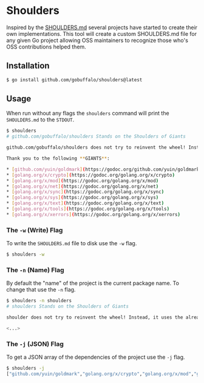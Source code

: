 # Shoulders

Inspired by the [SHOULDERS.md](https://github.com/gobuffalo/buffalo/blob/master/SHOULDERS.md) several projects have started to create their own implementations. This tool will create a custom SHOULDERS.md file for any given Go project allowing OSS maintainers to recognize those who's OSS contributions helped them.

## Installation

```bash
$ go install github.com/gobuffalo/shoulders@latest
```

## Usage

When run without any flags the `shoulders` command will print the `SHOULDERS.md` to the `STDOUT`.

```bash
$ shoulders
# github.com/gobuffalo/shoulders Stands on the Shoulders of Giants

github.com/gobuffalo/shoulders does not try to reinvent the wheel! Instead, it uses the already great wheels developed by the Go community and puts them all together in the best way possible. Without these giants, this project would not be possible. Please make sure to check them out and thank them for all of their hard work.

Thank you to the following **GIANTS**:

* [github.com/yuin/goldmark](https://godoc.org/github.com/yuin/goldmark)
* [golang.org/x/crypto](https://godoc.org/golang.org/x/crypto)
* [golang.org/x/mod](https://godoc.org/golang.org/x/mod)
* [golang.org/x/net](https://godoc.org/golang.org/x/net)
* [golang.org/x/sync](https://godoc.org/golang.org/x/sync)
* [golang.org/x/sys](https://godoc.org/golang.org/x/sys)
* [golang.org/x/text](https://godoc.org/golang.org/x/text)
* [golang.org/x/tools](https://godoc.org/golang.org/x/tools)
* [golang.org/x/xerrors](https://godoc.org/golang.org/x/xerrors)
```

### The `-w` (Write) Flag

To write the `SHOULDERS.md` file to disk use the `-w` flag.

```bash
$ shoulders -w
```

### The `-n` (Name) Flag

By default the "name" of the project is the current package name. To change that use the `-n` flag.

```bash
$ shoulders -n shoulders
# shoulders Stands on the Shoulders of Giants

shoulder does not try to reinvent the wheel! Instead, it uses the already great wheels developed by the Go community and puts them all together in the best way possible. Without these giants, this project would not be possible. Please make sure to check them out and thank them for all of their hard work.

<...>
```

### The `-j` (JSON) Flag

To get a JSON array of the dependencies of the project use the `-j` flag.

```bash
$ shoulders -j
["github.com/yuin/goldmark","golang.org/x/crypto","golang.org/x/mod","golang.org/x/net","golang.org/x/sync","golang.org/x/sys","golang.org/x/text","golang.org/x/tools","golang.org/x/xerrors"]
```

